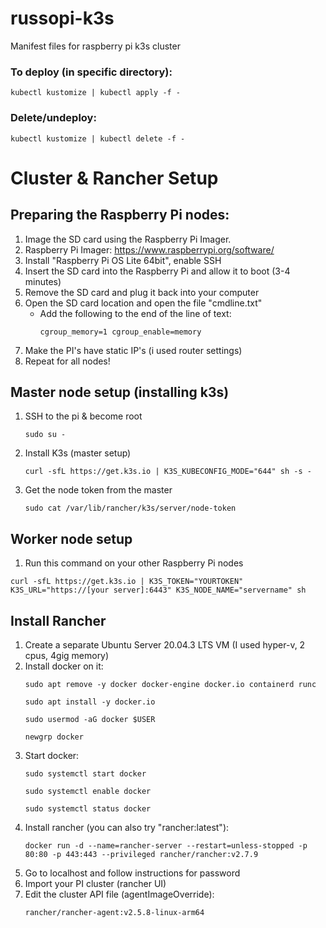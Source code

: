 # russopi-k3s
Manifest files for raspberry pi k3s cluster

### To deploy (in specific directory):
```
kubectl kustomize | kubectl apply -f -
```

### Delete/undeploy:
```
kubectl kustomize | kubectl delete -f -
```

# Cluster & Rancher Setup

## Preparing the Raspberry Pi nodes:

1. Image the SD card using the Raspberry Pi Imager.
2. Raspberry Pi Imager: https://www.raspberrypi.org/software/
3. Install "Raspberry Pi OS Lite 64bit", enable SSH
4. Insert the SD card into the Raspberry Pi and allow it to boot (3-4 minutes)
5. Remove the SD card and plug it back into your computer
6. Open the SD card location and open the file "cmdline.txt"
    - Add the following to the end of the line of text:
      ```
      cgroup_memory=1 cgroup_enable=memory
      ```
7. Make the PI's have static IP's (i used router settings)
8. Repeat for all nodes!

## Master node setup (installing k3s)

1. SSH to the pi & become root
    ```
    sudo su -
    ```
2. Install K3s (master setup)
    ```
    curl -sfL https://get.k3s.io | K3S_KUBECONFIG_MODE="644" sh -s -
    ```
3. Get the node token from the master
    ```
    sudo cat /var/lib/rancher/k3s/server/node-token
    ```

## Worker node setup

1. Run this command on your other Raspberry Pi nodes
```
curl -sfL https://get.k3s.io | K3S_TOKEN="YOURTOKEN" K3S_URL="https://[your server]:6443" K3S_NODE_NAME="servername" sh
```

## Install Rancher
1. Create a separate Ubuntu Server 20.04.3 LTS VM (I used hyper-v, 2 cpus, 4gig memory)
2. Install docker on it:
    ```
    sudo apt remove -y docker docker-engine docker.io containerd runc
    ```
    ```
    sudo apt install -y docker.io
    ```
    ```
    sudo usermod -aG docker $USER
    ```
    ```
    newgrp docker
    ```
3. Start docker:
    ```
    sudo systemctl start docker
    ```
    ```
    sudo systemctl enable docker
    ```
    ```
    sudo systemctl status docker
    ```
4. Install rancher (you can also try "rancher:latest"):
    ```
    docker run -d --name=rancher-server --restart=unless-stopped -p 80:80 -p 443:443 --privileged rancher/rancher:v2.7.9
    ```
5. Go to localhost and follow instructions for password
6. Import your PI cluster (rancher UI)
7. Edit the cluster API file (agentImageOverride):
    ```
    rancher/rancher-agent:v2.5.8-linux-arm64
    ```



